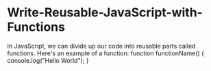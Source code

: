 # Write-Reusable-JavaScript-with-Functions

In JavaScript, we can divide up our code into reusable parts called functions.
Here's an example of a function:
function functionName() {
console.log("Hello World");
}
